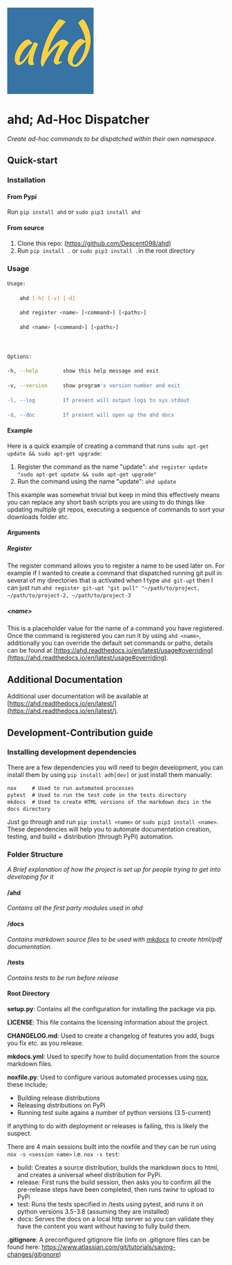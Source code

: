 ![ahd-logo](https://raw.githubusercontent.com/Descent098/ahd/master/docs/img/ahd-logo.png)

# ahd; Ad-Hoc Dispatcher

*Create ad-hoc commands to be dispatched within their own namespace.*



## Quick-start

### Installation

#### From Pypi

Run ```pip install ahd``` or ```sudo pip3 install ahd```



#### From source

1. Clone this repo: (https://github.com/Descent098/ahd)
2. Run ```pip install .``` or ```sudo pip3 install .```in the root directory



### Usage

```bash
Usage: 

    ahd [-h] [-v] [-d]

    ahd register <name> [<command>] [<paths>]

    ahd <name> [<command>] [<paths>]



Options:

-h, --help        show this help message and exit

-v, --version     show program's version number and exit

-l, --log         If present will output logs to sys.stdout

-d, --doc         If present will open up the ahd docs
```



#### Example

Here is a quick example of creating a command that runs ```sudo apt-get update && sudo apt-get upgrade```:

1. Register the command as the name "update": ```ahd register update "sudo apt-get update && sudo apt-get upgrade"```
2. Run the command using the name "update": ```ahd update```



This example was somewhat trivial but keep in mind this effectively means you can replace any short bash scripts you are using to do things like updating multiple git repos, executing a sequence of commands to sort your downloads folder etc.



#### Arguments

##### Register

The register command allows you to register a name to be used later on. For example if I wanted to create a command that dispatched running git pull in several of my directories that is activated when I type ```ahd git-upt``` then I can just run ```ahd register git-upt "git pull" "~/path/to/project, ~/path/to/project-2, ~/path/to/project-3```



##### \<name\>

This is a placeholder value for the name of a command you have registered. Once the command is registered you can run it by using ```ahd <name>```, additionally you can override the default set commands or paths, details can be found at [https://ahd.readthedocs.io/en/latest/usage#overriding](https://ahd.readthedocs.io/en/latest/usage#overriding).





## Additional Documentation

Additional user documentation will be available at [https://ahd.readthedocs.io/en/latest/](https://ahd.readthedocs.io/en/latest/).



## Development-Contribution guide



### Installing development dependencies

There are a few dependencies you will need to begin development, you can install them by using ```pip install adh[dev]``` or just install them manually:

```
nox   	# Used to run automated processes
pytest 	# Used to run the test code in the tests directory
mkdocs	# Used to create HTML versions of the markdown docs in the docs directory
```

Just go through and run ```pip install <name>``` or ```sudo pip3 install <name>```. These dependencies will help you to automate documentation creation, testing, and build + distribution (through PyPi) automation.



### Folder Structure

*A Brief explanation of how the project is set up for people trying to get into developing for it*



#### /ahd

*Contains all the first party modules used in ahd*



#### /docs

*Contains markdown source files to be used with [mkdocs](https://www.mkdocs.org/) to create html/pdf documentation.* 



#### /tests

*Contains tests to be run before release* 



#### Root Directory

**setup.py**: Contains all the configuration for installing the package via pip.



**LICENSE**: This file contains the licensing information about the project.



**CHANGELOG.md**: Used to create a changelog of features you add, bugs you fix etc. as you release.



**mkdocs.yml**: Used to specify how to build documentation from the source markdown files.



**noxfile.py**: Used to configure various automated processes using [nox](https://nox.readthedocs.io/en/stable/), these include;

- Building release distributions
- Releasing distributions on PyPi
- Running test suite agains a number of python versions (3.5-current)

If anything to do with deployment or releases is failing, this is likely the suspect.



There are 4 main sessions built into the noxfile and they can be run using ```nox -s <session name>``` i.e. ```nox -s test```:

- build: Creates a source distribution, builds the markdown docs to html, and creates a universal wheel distribution for PyPi.
- release: First runs the build session, then asks you to confirm all the pre-release steps have been completed, then runs *twine* to upload to PyPi
- test: Runs the tests specified in /tests using pytest, and runs it on python versions 3.5-3.8 (assuming they are installed)
- docs: Serves the docs on a local http server so you can validate they have the content you want without having to fully build them.



**.gitignore**: A preconfigured gitignore file (info on .gitignore files can be found here: https://www.atlassian.com/git/tutorials/saving-changes/gitignore)







